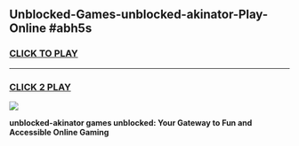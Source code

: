 
## Unblocked-Games-unblocked-akinator-Play-Online #abh5s
<h3>
<a href="https://news.freeplayer.one?title=unblocked-akinator&ref=3">CLICK TO PLAY</a></h3>
<hr>

<h3>
<a href="https://news.freeplayer.one?title=unblocked-akinator&ref=3">CLICK 2 PLAY</a>
  
</h3>

<a href="https://news.freeplayer.one?title=unblocked-akinator&ref=3"><img src="https://clearcache.store/games.png"></a>


**unblocked-akinator games unblocked: Your Gateway to Fun and Accessible Online Gaming**
